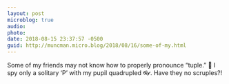 ```yaml
---
layout: post
microblog: true
audio: 
photo: 
date: 2018-08-15 23:37:57 -0500
guid: http://muncman.micro.blog/2018/08/16/some-of-my.html
---
```

Some of my friends may not know how to properly pronounce “tuple.” 🧐 I spy only a solitary ‘P’ with my pupil quadrupled 👓. Have they no scruples?! 
